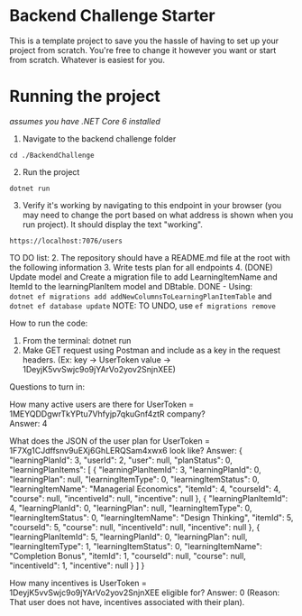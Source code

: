 # Backend Challenge Starter
This is a template project to save you the hassle of having to set up your project from scratch. 
You're free to change it however you want or start from scratch. Whatever is easiest for you.

# Running the project
_assumes you have .NET Core 6 installed_
1. Navigate to the backend challenge folder
```
cd ./BackendChallenge
```
2. Run the project
```
dotnet run
```
3. Verify it's working by navigating to this endpoint in your browser (you may need to change the port based on what address is shown when you run project).
It should display the text "working".
```
https://localhost:7076/users
```


TO DO list:
2. The repository should have a README.md file at the root with the following information 
3. Write tests plan for all endpoints
4. (DONE) Update model and Create a migration file to add LearningItemName and ItemId to the learningPlanItem model and DBtable. DONE - Using:  
  `dotnet ef migrations add addNewColumnsToLearningPlanItemTable` and 
  `dotnet ef database update` 
  NOTE: TO UNDO, use `ef migrations remove`


How to run the code:
1. From the terminal:  dotnet run
2. Make GET request using Postman and include as a key in the request headers.
(Ex: key -> UserToken   value -> 1DeyjK5vvSwjc9o9jYArVo2yov2SnjnXEE)


Questions to turn in:

  How many active users are there for UserToken = 1MEYQDDgwrTkYPtu7Vhfyjp7qkuGnf4ztR company?  
  Answer: 4



  What does the JSON of the user plan for UserToken = 1F7Xg1CJdffsnv9uEXj6GhLERQSam4xwx6 look like?
  Answer: 
  {
    "learningPlanId": 3,
    "userId": 2,
    "user": null,
    "planStatus": 0,
    "learningPlanItems": [
        {
            "learningPlanItemId": 3,
            "learningPlanId": 0,
            "learningPlan": null,
            "learningItemType": 0,
            "learningItemStatus": 0,
            "learningItemName": "Managerial Economics",
            "itemId": 4,
            "courseId": 4,
            "course": null,
            "incentiveId": null,
            "incentive": null
        },
        {
            "learningPlanItemId": 4,
            "learningPlanId": 0,
            "learningPlan": null,
            "learningItemType": 0,
            "learningItemStatus": 0,
            "learningItemName": "Design Thinking",
            "itemId": 5,
            "courseId": 5,
            "course": null,
            "incentiveId": null,
            "incentive": null
        },
        {
            "learningPlanItemId": 5,
            "learningPlanId": 0,
            "learningPlan": null,
            "learningItemType": 1,
            "learningItemStatus": 0,
            "learningItemName": "Completion Bonus",
            "itemId": 1,
            "courseId": null,
            "course": null,
            "incentiveId": 1,
            "incentive": null
        }
    ]
} 

How many incentives is UserToken = 1DeyjK5vvSwjc9o9jYArVo2yov2SnjnXEE eligible for? 
Answer: 0 (Reason: That user does not have, incentives associated with their plan).

